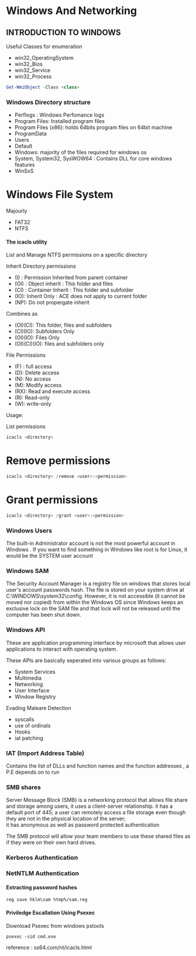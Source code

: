 # Windows And Networking 

## INTRODUCTION TO WINDOWS


Useful Classes for enumeration 

- win32_OperatingSystem 
- win32_Bios
- win32_Service
- win32_Process

```powershell
Get-WmiObject -Class <class> 
```


### Windows Directory structure

- Perflogs : Windows Perfomance logs
- Program Files: Installed program files 
- Program Files (x86): holds 64bits program files on 64bit machine
- ProgramData
- Users 
- Default
- Windows: majority of the files required for windows os
- System, System32, SysWOW64 : Contains DLL for core windows features
- WinSxS


# Windows File System

Majourly 

- FAT32
- NTFS


#### The icacls utility

List and Manage NTFS permissions on a specific directory 

Inherit Directory permissions
- (I) : Permission Inherited from parent container
- (OI) : Object inherit : This folder and files
- (CI) : Container Inherit : This folder and subfolder
- (IO): Inherit Only : ACE does not apply to current folder
- (NP): Do not propergate inherit

Combines as

- (OI)(CI): This folder, files and subfolders
- (CI)(IO): Subfolders Only
- (OI)(IO): Files Only
- (OI)(CI)(IO): files and subfolders only

File Permissions

- (F) : full access
- (D): Delete access
- (N): No access
- (M): Modify access
- (RX): Read and execute access
- (R): Read-only
- (W): write-only


Usage: 

List permissions 

```powershell
icacls <directory>
```
# Remove permissions
```powershell
icacls <directory> /remove <user>:<permission>
```

# Grant permissions
```powershell
icacls <directory> /grant <user>:<permission>
```

### Windows Users
The  built-in Administrator account is not the most powerful account in Windows . If you want to find something in Windows like root is for Linux, it would be the SYSTEM user account

### Windows SAM
The Security Account Manager is a registry file on windows  that stores local user's account passwords hash. The file is stored on your system drive at C:\WINDOWS\system32\config. However, it is not accessible (it cannot be moved nor copied) from within the Windows OS since Windows keeps an exclusive lock on the SAM file and that lock will not be released until the computer has been shut down.


### Windows API

These are application programming interface by microsoft that allows user applications to interact with operating system.

These APIs are basically seperated into various groups as follows:

- System Services
- Multimedia
- Networking
- User Interface
- Window Registry


Evading Maleare Detection

- syscalls 
- use of ordinals
- Hooks
- iat patching

### IAT (Import Address Table)

Contains the list of DLLs and function names and the function addresses , a P.E depends on to run

### SMB shares 

Server Message Block (SMB) is a networking protocol that allows file share and storage among users, it uses a client-server relationship. it has a default port of 445; a user can remotely access a file storage even though they are not in the physical location of the server;\
it has anonymous as well as password protected authentication

The SMB protocol will allow your team members to use these shared files as if they were on their own hard drives. 

### Kerberos Authentication


### NetNTLM Authentication



#### Extracting password hashes

```
reg save hklm\sam %tmp%/sam.reg
```


#### Priviledge Escallation Using Psexec 

Download Psexec from windows pstools

```
psexec -sid cmd.exe

```




reference : ss64.com/nt/icacls.html